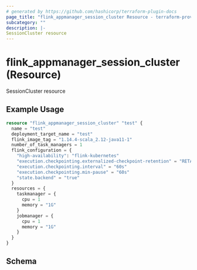 ```yaml
---
# generated by https://github.com/hashicorp/terraform-plugin-docs
page_title: "flink_appmanager_session_cluster Resource - terraform-provider-flink-appmanager"
subcategory: ""
description: |-
SessionCluster resource
---
```


# flink_appmanager_session_cluster (Resource)

SessionCluster resource

## Example Usage

```terraform
resource "flink_appmanager_session_cluster" "test" {
  name = "test"
  deployment_target_name = "test"
  flink_image_tag = "1.14.4-scala_2.12-java11-1"
  number_of_task_managers = 1
  flink_configuration = {
    "high-availability": "flink-kubernetes"
    "execution.checkpointing.externalized-checkpoint-retention" = "RETAIN_ON_CANCELLATION"
    "execution.checkpointing.interval" = "60s"
    "execution.checkpointing.min-pause" = "60s"
    "state.backend" = "true"
  }
  resources = {
    taskmanager = {
      cpu = 1
      memory = "1G"
    }
    jobmanager = {
      cpu = 1
      memory = "1G"
    }
  }
}
```

<!-- schema generated by tfplugindocs -->
## Schema